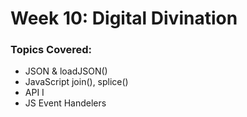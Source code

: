 # Week 10: Digital Divination 

### Topics Covered:

* JSON & loadJSON() 
* JavaScript join(), splice() 
* API I 
* JS Event Handelers

